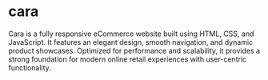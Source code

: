 # cara
Cara is a fully responsive eCommerce website built using HTML, CSS, and JavaScript. It features an elegant design, smooth navigation, and dynamic product showcases. Optimized for performance and scalability, it provides a strong foundation for modern online retail experiences with user-centric functionality.
